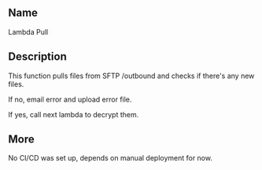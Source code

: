 ## Name

Lambda Pull

## Description

This function pulls files from SFTP /outbound and checks if there's any new files.

If no, email error and upload error file.

If yes, call next lambda to decrypt them.

## More

No CI/CD was set up, depends on manual deployment for now.
